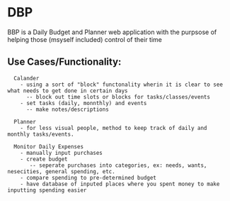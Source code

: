 # DBP

BBP is a Daily Budget and Planner web application with the purpsose of helping those (msyself included) control of their time 

## Use Cases/Functionality:
```
  Calander 
    - using a sort of "block" functonality wherin it is clear to see what needs to get done in certain days
      -- block out time slots or blocks for tasks/classes/events 
    - set tasks (daily, monnthly) and events
      -- make notes/descriptions
    
  Planner
    - for less visual people, method to keep track of daily and monthly tasks/events.
    
  Monitor Daily Expenses
    - manually input purchases
    - create budget
       -- seperate purchases into categories, ex: needs, wants, nesecities, general spending, etc.
    - compare spending to pre-determined budget
    - have database of inputed places where you spent money to make inputting spending easier
```

